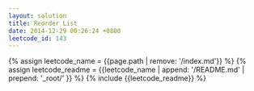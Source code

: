 ```yaml
---
layout: solution
title: Reorder List
date: 2014-12-29 00:26:24 +0800
leetcode_id: 143
---
```

{% assign leetcode_name = {{page.path | remove: '/index.md'}}  %}
{% assign leetcode_readme = {{leetcode_name | append: '/README.md' | prepend: '_root/' }}  %}
{% include {{leetcode_readme}} %}
